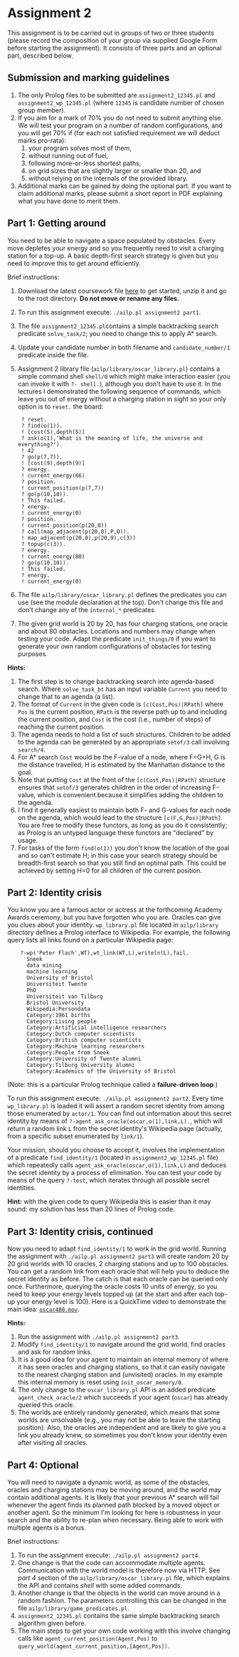 # Assignment 2 #
This assignment is to be carried out in groups of two or three students (please record the composition of your group via supplied Google Form before starting the assignment). It consists of three parts and an optional part, described below.

## Submission and marking guidelines ##

1. The only Prolog files to be submitted are `assignment2_12345.pl` and `assignment2_wp_12345.pl` (where `12345` is candidate number of chosen group member).
2. If you aim for a mark of 70% you do not need to submit anything else. We will test your program on a number of random configurations, and you will get 70% if (for each not satisfied requirement we will deduct marks pro-rata):
    1. your program solves most of them,
    2. without running out of fuel,
    3. following more-or-less shortest paths,
    4. on grid sizes that are slightly larger or smaller than 20, and
    5. without relying on the internals of the provided library.
3. Additional marks can be gained by doing the optional part. If you want to claim additional marks, please submit a short report in PDF explaining what you have done to merit them.

## Part 1: Getting around ##
You need to be able to navigate a space populated by obstacles. Every move depletes your energy and so you frequently need to visit a charging station for a top-up. A basic depth-first search strategy is given but you need to improve this to get around efficiently.

Brief instructions:

1. Download the latest coursework file [here](https://github.com/COMS30106/assignment/releases/latest) to get started, unzip it and go to the root directory. **Do not move or rename any files.**
2. To run this assignment execute: `./ailp.pl assignment2 part1`.
2. The file `assignment2_12345.pl`contains a simple backtracking search predicate `solve_task/2`; you need to change this to apply A\* search.
3. Update your candidate number in both filename and `candidate_number/1` predicate inside the file.
4. Assignment 2 library file (`ailp/library/oscar_library.pl`) contains a simple command shell `shell/0` which might make interaction easier (you can invoke it with `?- shell.`), although you don't have to use it. In the lectures I demonstrated the following sequence of commands, which leave you out of energy without a charging station in sight so your only option is to `reset.` the board:

        ? reset.
        ? find(o(1)).
        ! [cost(5),depth(5)]
        ? ask(o(1),'What is the meaning of life, the universe and everything?').
        ! 42
        ? go(p(7,7)).
        ! [cost(9),depth(9)]
        ? energy.
        ! current_energy(66)
        ? position.
        ! current_position(p(7,7))
        ? go(p(10,10)).
        ! This failed.
        ? energy.
        ! current_energy(0)
        ? position.
        ! current_position(p(20,8))
        ? call(map_adjacent(p(20,8),P,O)).
        ! map_adjacent(p(20,8),p(20,9),c(3))
        ? topup(c(3)).
        ? energy.
        ! current_energy(80)
        ? go(p(10,10)).
        ! This failed.
        ? energy.
        ! current_energy(0)

5. The file `ailp/library/oscar_library.pl` defines the predicates you can use (see the module declaration at the top). Don't change this file and don't change any of the `internal_*` predicates.
6. The given grid world is 20 by 20, has four charging stations, one oracle and about 80 obstacles. Locations and numbers may change when testing your code. Adapt the predicate `init_things/0` if you want to generate your own random configurations of obstacles for testing purposes.

**Hints:**

1. The first step is to change backtracking search into agenda-based search. Where `solve_task_bt` has an input variable `Current` you need to change that to an agenda (a list).
2. The format of `Current` in the given code is `[c(Cost,Pos)|RPath]` where `Pos` is the current position, `RPath` is the reverse path up to and including the current position, and `Cost` is the cost (i.e., number of steps) of reaching the current position.
3. The agenda needs to hold a list of such structures. Children to be added to the agenda can be generated by an appropriate `setof/3` call involving `search/4`.
4. For A\* search `Cost` would be the F-value of a node, where F=G+H, G is the distance travelled, H is estimated by the Manhattan distance to the goal.
5. Note that putting `Cost` at the front of the `[c(Cost,Pos)|RPath]` structure ensures that `setof/3` generates children in the order of increasing F-value, which is convenient because it simplifies adding the children to the agenda.
6. I find it generally easiest to maintain both F- and G-values for each node on the agenda, which would lead to the structure `[c(F,G,Pos)|RPath]`. You are free to modify these functors, as long as you do it consistently; as Prolog is an untyped language these functors are "declared" by usage.
7. For tasks of the form `find(o(1))` you don't know the location of the goal and so can't estimate H; in this case your search strategy should be breadth-first search so that you still find an optimal path. This could be achieved by setting H=0 for all children of the current position.

## Part 2: Identity crisis ##
You know you are a famous actor or actress at the forthcoming Academy Awards ceremony, but you have forgotten who you are. Oracles can give you clues about your identity. `wp_library.pl` file located in `ailp/library` directory defines a Prolog interface to Wikipedia. For example, the following query lists all links found on a particular Wikipedia page:

        ?-wp('Peter Flach',WT),wt_link(WT,L),writeln(L),fail.
          Sneek
          data mining
          machine learning
          University of Bristol
          Universiteit Twente
          PhD
          Universiteit van Tilburg
          Bristol University
          Wikipedia:Persondata
          Category:1961 births
          Category:Living people
          Category:Artificial intelligence researchers
          Category:Dutch computer scientists
          Category:British computer scientists
          Category:Machine learning researchers
          Category:People from Sneek
          Category:University of Twente alumni
          Category:Tilburg University alumni
          Category:Academics of the University of Bristol

(Note: this is a particular Prolog technique called a **failure-driven loop**.)

To run this assignment execute: `./ailp.pl assignment2 part2`. Every time `wp_library.pl` is loaded it will assert a random secret identity from among those enumerated by `actor/1`. You can find out information about this secret identity by means of `?-agent_ask_oracle(oscar,o(1),link,L).`, which will return a random link `L` from the secret identity's Wikipedia page (actually, from a specific subset enumerated by `link/1`).

Your mission, should you choose to accept it, involves the implementation of a predicate `find_identity/1` (located in `assignment2_wp_12345.pl` file) which repeatedly calls `agent_ask_oracle(oscar,o(1),link,L)` and deduces the secret identity by a process of elimination. You can test your code by means of the query `?-test`, which iterates through all possible secret identities.

**Hint:** with the given code to query Wikipedia this is easier than it may sound: my solution has less than 20 lines of Prolog code.

## Part 3: Identity crisis, continued ##
Now you need to adapt `find_identity/1` to work in the grid world. Running the assignment with `./ailp.pl assignment2 part3` will create random 20 by 20 grid worlds with 10 oracles, 2 charging stations and up to 100 obstacles. You can get a random link from each oracle that will help you to deduce the secret identity as before. The catch is that each oracle can be queried only once. Furthermore, querying the oracle costs 10 units of energy, so you need to keep your energy levels topped up (at the start and after each top-up your energy level is 100). Here is a QuickTime video to demonstrate the main idea: [`oscar480.mov`](https://www.cs.bris.ac.uk/Teaching/Resources/COMS30106/labs/assignment2/oscar480.mov).

**Hints:**

1. Run the assignment with `./ailp.pl assignment2 part3`.
2. Modify `find_identity/1` to navigate around the grid world, find oracles and ask for random links.
3. It is a good idea for your agent to maintain an internal memory of where it has seen oracles and charging stations, so that it can easily navigate to the nearest charging station and (unvisited) oracles. In my example this internal memory is reset using `init_oscar_memory/0`.
4. The only change to the `oscar_library.pl` API is an added predicate `agent_check_oracle/2` which succeeds if your agent (`oscar`) has already queried this oracle.
5. The worlds are entirely randomly generated, which means that some worlds are unsolvable (e.g., you may not be able to leave the starting position). Also, the oracles are independent and are likely to give you a link you already knew, so sometimes you don't know your identity even after visiting all oracles.

## Part 4: Optional ##
You will need to navigate a dynamic world, as some of the obstacles, oracles and charging stations may be moving around, and the world may contain additional agents. It is likely that your previous A\* search will fail whenever the agent finds its planned path blocked by a moved object or another agent. So the minimum I'm looking for here is robustness in your search and the ability to re-plan when necessary. Being able to work with multiple agents is a bonus.

Brief instructions:

1. To run the assignment execute: `./ailp.pl assignment2 part4`.
2. One change is that the code can accommodate multiple agents. Communication with the world model is therefore now via HTTP. See *part 4* section of the `ailp/library/oscar_library.pl` file, which explains the API and contains *shell* with some added commands.
3. Another change is that the objects in the world can move around in a random fashion. The parameters controlling this can be changed in the file `ailp/library/game_predicates.pl`.
4. `assignment2_12345.pl` contains the same simple backtracking search algorithm given before.
5. The main steps to get your own code working with this involve changing calls like `agent_current_position(Agent,Pos)` to `query_world(agent_current_position,[Agent,Pos])`.
